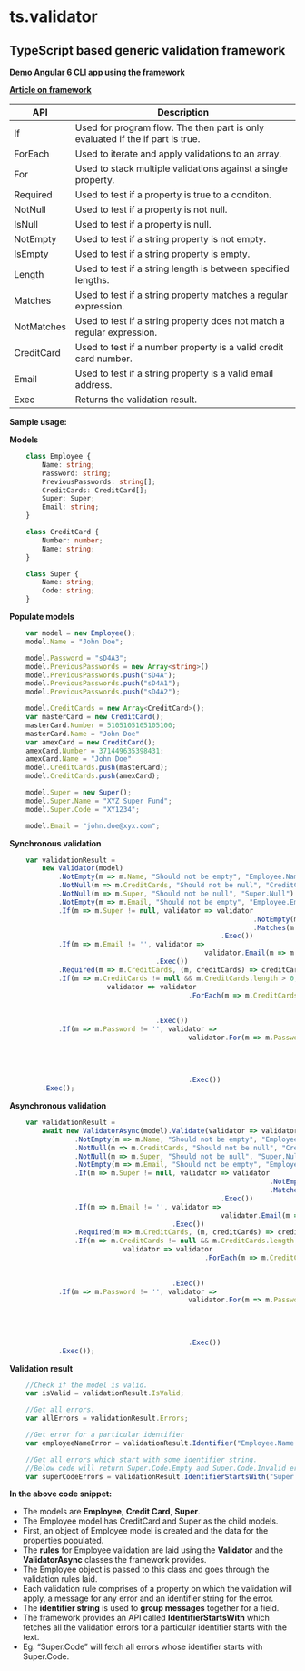 # ts.validator

## TypeScript based generic validation framework

[**Demo Angular 6 CLI app using the framework**](https://github.com/VeritasSoftware/ts-validator-app-angular6)

[**Article on framework**](https://www.c-sharpcorner.com/article/ts-validator-typescript-based-generic-validation-framework/)

| API          | Description                                                                    |
| ------------ | ------------------------------------------------------------------------------ |
| If           | Used for program flow. The then part is only evaluated if the if part is true. |
| ForEach      | Used to iterate and apply validations to an array.                             |
| For          | Used to stack multiple validations against a single property.                  |
| Required     | Used to test if a property is true to a conditon.                              |
| NotNull      | Used to test if a property is not null.                                        |
| IsNull       | Used to test if a property is null.                                            |
| NotEmpty     | Used to test if a string property is not empty.                                |
| IsEmpty      | Used to test if a string property is empty.                                    |
| Length       | Used to test if a string length is between specified lengths.                  |
| Matches      | Used to test if a string property matches a regular expression.                |
| NotMatches   | Used to test if a string property does not match a regular expression.         |
| CreditCard   | Used to test if a number property is a valid credit card number.               |
| Email        | Used to test if a string property is a valid email address.                    |
| Exec         | Returns the validation result.                                                 |

**Sample usage:**

**Models**

```typescript
    class Employee {
        Name: string;
        Password: string;
        PreviousPasswords: string[];
        CreditCards: CreditCard[];
        Super: Super;
        Email: string;
    }

    class CreditCard {
        Number: number;
        Name: string;
    }

    class Super {
        Name: string;
        Code: string;
    }
```

**Populate models**

```typescript
    var model = new Employee();
    model.Name = "John Doe";

    model.Password = "sD4A3";
    model.PreviousPasswords = new Array<string>()     
    model.PreviousPasswords.push("sD4A");
    model.PreviousPasswords.push("sD4A1");
    model.PreviousPasswords.push("sD4A2");

    model.CreditCards = new Array<CreditCard>();
    var masterCard = new CreditCard();
    masterCard.Number = 5105105105105100;
    masterCard.Name = "John Doe"
    var amexCard = new CreditCard();
    amexCard.Number = 371449635398431;
    amexCard.Name = "John Doe"
    model.CreditCards.push(masterCard);
    model.CreditCards.push(amexCard);

    model.Super = new Super();
    model.Super.Name = "XYZ Super Fund";
    model.Super.Code = "XY1234";

    model.Email = "john.doe@xyx.com";
```

**Synchronous validation**

```typescript
    var validationResult = 
        new Validator(model)                              
            .NotEmpty(m => m.Name, "Should not be empty", "Employee.Name.Empty")
            .NotNull(m => m.CreditCards, "Should not be null", "CreditCard.Null")
            .NotNull(m => m.Super, "Should not be null", "Super.Null")
            .NotEmpty(m => m.Email, "Should not be empty", "Employee.Email.Empty")
            .If(m => m.Super != null, validator => validator
                                                            .NotEmpty(m => m.Super.Name, "Should not be empty", "Super.Code.Empty")
                                                            .Matches(m => m.Super.Code, "^[a-zA-Z]{2}\\d{4}$", "Should not be invalid", "Super.Code.Invalid")
                                                    .Exec())
            .If(m => m.Email != '', validator => 
                                                validator.Email(m => m.Email, "Should not be invalid", "Employee.Email.Invalid")
                                    .Exec())  
            .Required(m => m.CreditCards, (m, creditCards) => creditCards.length > 0, "Must have atleast 1 credit card", "CreditCard.Required")
            .If(m => m.CreditCards != null && m.CreditCards.length > 0, 
                        validator => validator
                                            .ForEach(m => m.CreditCards, validator => 
                                                                                validator.CreditCard(m => m.Number, "Should not be invalid", "CreditCard.Number.Invalid")                                                                                         
                                                                        .Exec())
                                    .Exec())
            .If(m => m.Password != '', validator => 
                                            validator.For(m => m.Password, passwordValidator =>
                                                                            passwordValidator.Matches("(?=.*?[0-9])(?=.*?[a-z])(?=.*?[A-Z])", "Password strength is not valid")
                                                                                             .Required((m, pwd) => pwd.length > 3, "Password length should be greater than 3")
                                                                                             .Required((m, pwd) => !m.PreviousPasswords.some(prevPwd => prevPwd == pwd), "Password is already used")
                                                                            .Exec())
                                            .Exec())                                                                                                                    
        .Exec();    
```

**Asynchronous validation**

```typescript
    var validationResult = 
        await new ValidatorAsync(model).Validate(validator => validator                              
                .NotEmpty(m => m.Name, "Should not be empty", "Employee.Name.Empty")
                .NotNull(m => m.CreditCards, "Should not be null", "CreditCard.Null")
                .NotNull(m => m.Super, "Should not be null", "Super.Null")
                .NotEmpty(m => m.Email, "Should not be empty", "Employee.Email.Empty")
                .If(m => m.Super != null, validator => validator
                                                                .NotEmpty(m => m.Super.Name, "Should not be empty", "Super.Code.Empty")
                                                                .Matches(m => m.Super.Code, "^[a-zA-Z]{2}\\d{4}$", "Should not be invalid", "Super.Code.Invalid")
                                                    .Exec())
                .If(m => m.Email != '', validator => 
                                                    validator.Email(m => m.Email, "Should not be invalid", "Employee.Email.Invalid")
                                        .Exec())  
                .Required(m => m.CreditCards, (m, creditCards) => creditCards.length > 0, "Must have atleast 1 credit card", "CreditCard.Required")
                .If(m => m.CreditCards != null && m.CreditCards.length > 0, 
                            validator => validator
                                                .ForEach(m => m.CreditCards, validator => 
                                                                                validator.CreditCard(m => m.Number, "Should not be invalid", "CreditCard.Number.Invalid")                                                                                         
                                                                            .Exec())
                                        .Exec())
            .If(m => m.Password != '', validator => 
                                            validator.For(m => m.Password, passwordValidator =>
                                                                                passwordValidator.Matches("(?=.*?[0-9])(?=.*?[a-z])(?=.*?[A-Z])", "Password strength is not valid")
                                                                                                 .Required((m, pwd) => pwd.length > 3, "Password length should be greater than 3")
                                                                                                 .Required((m, pwd) => !m.PreviousPasswords.some(prevPwd => prevPwd == pwd), "Password is already used")
                                                                            .Exec())
                                            .Exec())                                                                                                                    
            .Exec());
```

**Validation result**

```typescript
    //Check if the model is valid.
    var isValid = validationResult.IsValid;

    //Get all errors.
    var allErrors = validationResult.Errors;

    //Get error for a particular identifier
    var employeeNameError = validationResult.Identifier("Employee.Name.Empty");

    //Get all errors which start with some identifier string. 
    //Below code will return Super.Code.Empty and Super.Code.Invalid errors
    var superCodeErrors = validationResult.IdentifierStartsWith("Super.Code");
```

**In the above code snippet:**

*   The models are **Employee**, **Credit Card**, **Super**.
*   The Employee model has CreditCard and Super as the child models.
*   First, an object of Employee model is created and the data for the properties populated.
*   The **rules** for Employee validation are laid using the **Validator** and the **ValidatorAsync** classes the framework provides.
*   The Employee object is passed to this class and goes through the validation rules laid.
*   Each validation rule comprises of a property on which the validation will apply, a message for any error and an identifier string for the error.
*   The **identifier string** is used to **group messages** together for a field.
*   The framework provides an API called **IdentifierStartsWith** which fetches all the validation errors for a particular identifier starts with the text.
*   Eg. “Super.Code” will fetch all errors whose identifier starts with Super.Code.
